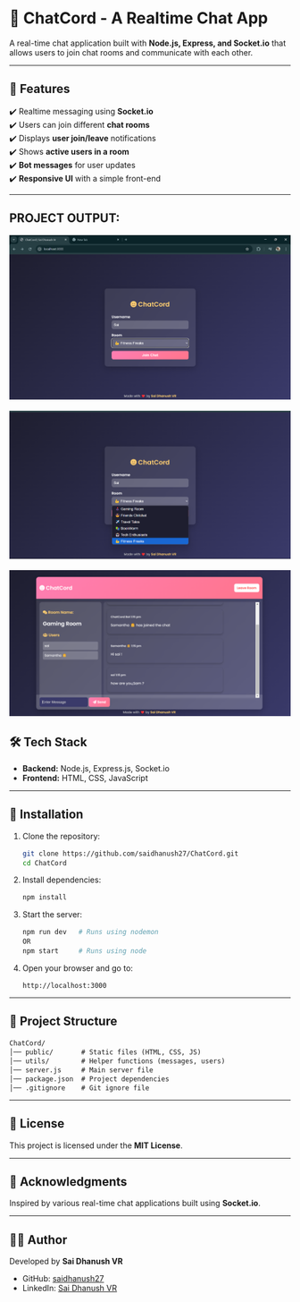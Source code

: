 # 📌 ChatCord - A Realtime Chat App
A real-time chat application built with **Node.js, Express, and Socket.io** that allows users to join chat rooms and communicate with each other.

---

## 🚀 Features
✔️ Realtime messaging using **Socket.io**  
✔️ Users can join different **chat rooms**  
✔️ Displays **user join/leave** notifications  
✔️ Shows **active users in a room**  
✔️ **Bot messages** for user updates  
✔️ **Responsive UI** with a simple front-end  

---
## PROJECT OUTPUT:
![images](https://github.com/saidhanush27/ChatCord/blob/090fd42b5471ed598f8e277d2bb5ea84b4f4952c/ChatCord%20Images/1.png)</br> </br>
![images](https://github.com/saidhanush27/ChatCord/blob/090fd42b5471ed598f8e277d2bb5ea84b4f4952c/ChatCord%20Images/2.png)</br></br>
![images](https://github.com/saidhanush27/ChatCord/blob/090fd42b5471ed598f8e277d2bb5ea84b4f4952c/ChatCord%20Images/3.png)


## 🛠️ Tech Stack
- **Backend:** Node.js, Express.js, Socket.io  
- **Frontend:** HTML, CSS, JavaScript  

---

## 🔧 Installation
1. Clone the repository:
   ```sh
   git clone https://github.com/saidhanush27/ChatCord.git
   cd ChatCord
   ```
2. Install dependencies:
   ```sh
   npm install
   ```
3. Start the server:
   ```sh
   npm run dev   # Runs using nodemon
   OR
   npm start     # Runs using node
   ```
4. Open your browser and go to:
   ```
   http://localhost:3000
   ```

---

## 📂 Project Structure
```
ChatCord/
│── public/       # Static files (HTML, CSS, JS)
│── utils/        # Helper functions (messages, users)
│── server.js     # Main server file
│── package.json  # Project dependencies
│── .gitignore    # Git ignore file
```

---

## 📜 License
This project is licensed under the **MIT License**.

---

## 🙌 Acknowledgments
Inspired by various real-time chat applications built using **Socket.io**.

---

## 👨‍💻 Author
Developed by **Sai Dhanush VR**
- GitHub: [saidhanush27](https://github.com/saidhanush27)
- LinkedIn: [Sai Dhanush VR](https://www.linkedin.com/in/sai-dhanush-vr/)
